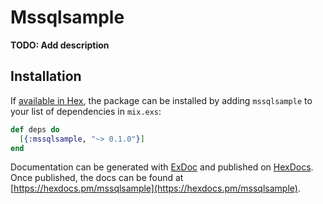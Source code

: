 # Mssqlsample

**TODO: Add description**

## Installation

If [available in Hex](https://hex.pm/docs/publish), the package can be installed
by adding `mssqlsample` to your list of dependencies in `mix.exs`:

```elixir
def deps do
  [{:mssqlsample, "~> 0.1.0"}]
end
```

Documentation can be generated with [ExDoc](https://github.com/elixir-lang/ex_doc)
and published on [HexDocs](https://hexdocs.pm). Once published, the docs can
be found at [https://hexdocs.pm/mssqlsample](https://hexdocs.pm/mssqlsample).


